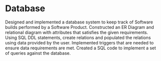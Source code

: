 # Database
Designed and implemented a database system to keep track of Software builds performed by a Software Product.
Constructed an ER Diagram and relational diagram with attributes that satisfies the given requirements.
Using SQL DDL statements, create relations and populated the relations using data provided by the user.
Implemented triggers that are needed to ensure data requirements are met.
Created a SQL code to implement a set of queries against the database.
